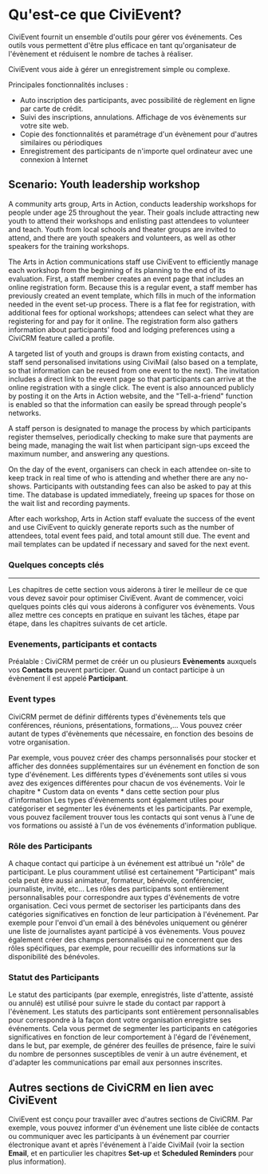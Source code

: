 Qu'est-ce que CiviEvent?
=======================

CiviEvent fournit un ensemble d'outils pour gérer vos événements. Ces outils vous permettent d'être plus efficace en tant qu'organisateur de l'évènement et réduisent le nombre de taches à réaliser.

CiviEvent vous aide à gérer un enregistrement simple ou complexe.

Principales fonctionnalités incluses :

-   Auto inscription des participants, avec possibilité de règlement en ligne par carte de crédit.
-   Suivi des inscriptions, annulations. Affichage de vos évènements sur votre site web.
-   Copie des fonctionnalités et paramétrage d'un évènement pour d'autres similaires ou périodiques
-   Enregistrement des participants de n'importe quel ordinateur avec une connexion à Internet

Scenario: Youth leadership workshop
-----------------------------------

A community arts group, Arts in Action, conducts leadership workshops
for people under age 25 throughout the year. Their goals include
attracting new youth to attend their workshops and enlisting past
attendees to volunteer and teach. Youth from local schools and theater
groups are invited to attend, and there are youth speakers and
volunteers, as well as other speakers for the training workshops.

The Arts in Action communications staff use CiviEvent to efficiently
manage each workshop from the beginning of its planning to the end of
its evaluation. First, a staff member creates an event page that
includes an online registration form. Because this is a regular event, a
staff member has previously created an event template, which fills in
much of the information needed in the event set-up process. There is a
flat fee for registration, with additional fees for optional workshops;
attendees can select what they are registering for and pay for it
online. The registration form also gathers information about
participants' food and lodging preferences using a CiviCRM feature
called a profile.

A targeted list of youth and groups is drawn from existing contacts, and
staff send personalised invitations using CiviMail (also based on a
template, so that information can be reused from one event to the next).
The invitation includes a direct link to the event page so that
participants can arrive at the online registration with a single
click. The event is also announced publicly by posting it on the Arts in
Action website, and the "Tell-a-friend" function is enabled so that the
information can easily be spread through people's networks.

A staff person is designated to manage the process by which participants
register themselves, periodically checking to make sure that payments
are being made, managing the wait list when participant sign-ups exceed
the maximum number, and answering any questions.

On the day of the event, organisers can check in each attendee on-site
to keep track in real time of who is attending and whether there are any
no-shows. Participants with outstanding fees can also be asked to pay at
this time. The database is updated immediately, freeing up spaces for
those on the wait list and recording payments.

After each workshop, Arts in Action staff evaluate the success of the
event and use CiviEvent to quickly generate reports such as the number
of attendees, total event fees paid, and total amount still due. The
event and mail templates can be updated if necessary and saved for the
next event.

### Quelques concepts clés 
--------------------------
Les chapitres de cette section vous aiderons à tirer le meilleur de ce que vous devez savoir pour optimiser CiviEvent. Avant de commencer, voici quelques points clés qui vous aiderons à configurer vos évènements.
Vous allez mettre ces concepts en pratique en suivant les tâches, étape par étape, dans les chapitres suivants de cet article.

### Evenements, participants et contacts

Préalable : CiviCRM permet de créér un ou plusieurs **Evènements** auxquels vos **Contacts** peuvent participer. 
Quand un contact participe à un évènement il est appelé **Participant**. 

### Event types

CiviCRM permet de définir différents types d'évènements tels que conférences, réunions, présentations, formations,...
Vous pouvez créer autant de types d'évènements que nécessaire, en fonction des besoins de votre organisation.

Par exemple, vous pouvez créer des champs personnalisés pour stocker et afficher des données supplémentaires sur un événement en fonction de son type d'événement. Les différents types d'événements sont utiles si vous avez des exigences différentes pour chacun de vos événements.
Voir le chapitre * Custom data on events * dans cette section pour plus d'information
Les types d'évènements sont également utiles pour catégoriser et segmenter les événements et les participants. Par exemple, vous pouvez facilement trouver tous les contacts qui sont venus à l'une de vos formations ou assisté à l'un de vos événements d'information publique.
 
### Rôle des Participants 

A chaque contact qui participe à un événement est attribué un "rôle" de participant. Le plus couramment utilisé est certainement "Participant" mais cela peut être aussi animateur, formateur, bénévole, conférencier, journaliste, invité, etc...
Les rôles des participants sont entièrement personnalisables pour correspondre aux types d'événements de votre organisation.
Ceci vous permet de sectoriser les participants dans des catégories significatives en fonction de leur participation à l'événement. Par exemple pour l'envoi d'un email à des bénévoles uniquement ou générer une liste de journalistes ayant participé à vos évènements. 
Vous pouvez également créer des champs personnalisés qui ne concernent que des rôles spécifiques, par exemple, pour recueillir des informations sur la disponibilité des bénévoles.

### Statut des Participants 

Le statut des participants (par exemple, enregistrés, liste d'attente, assisté ou annulé) est utilisé pour suivre le stade du contact par rapport à l'évènement. Les statuts des participants sont entièrement personnalisables pour correspondre à la façon dont votre organisation enregistre ses événements. Cela vous permet de segmenter les participants en catégories significatives en fonction de leur comportement à l'égard de l'événement, dans le but, par exemple, de générer des feuilles de présence, faire le suivi du nombre de personnes susceptibles de venir à un autre événement, et d'adapter les communications par email aux personnes inscrites.


Autres sections de CiviCRM en lien avec CiviEvent
-------------------------------------------------
CiviEvent est conçu pour travailler avec d'autres sections de CiviCRM.
Par exemple, vous pouvez informer d'un événement une liste ciblée de contacts ou communiquer avec les participants à un événement par courrier électronique avant et après l'événement à l'aide CiviMail (voir la section **Email**, et en particulier les chapitres **Set-up** et **Scheduled Reminders** pour plus information).
